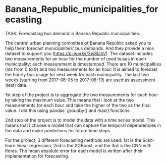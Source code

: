 # Banana_Republic_municipalities_forecasting
TASK: Forecasting bus demand in Banana Republic municipalities.

The central urban planning committee of Banana Republic asked you to help them forecast municipalities' bus demands. And they provide a nice dataset to support you (https://pi.works/3w8IJbV). The dataset includes two measurements for an hour for the number of used buses in each municipality; each measurement is timestamped. There are 10 municipalities (ids from 0 to 9) and two measurements for an hour. It is aimed to forecast the hourly bus usage for next week for each municipality. The last two weeks (starting from 2017-08-05 to 2017-08-19) are used as assessment (test) data. 

1st step of the project is to aggregate the two measurements for each hour by taking the maximum value. This means that I look at the two measurements for each hour and take the higher of the two as the final value. I did this using pandas' groupby() and max() functions.

2nd step of the project is to model the data with a time series model. This means that I choose a model that can capture the temporal dependencies in the data and make predictions for future time steps.

For the project, 3 different forecasting methods are used. 1st is the Sckit-learn linear regression, 2nd is the XGBoost, and the 3rd is the CNN with Keras. The mean absolute error for each model is written after their implementation for forecasting. 
